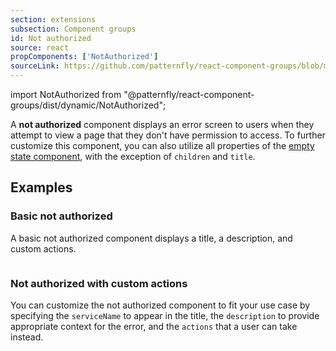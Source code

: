 ```yaml
---
section: extensions
subsection: Component groups
id: Not authorized
source: react
propComponents: ['NotAuthorized']
sourceLink: https://github.com/patternfly/react-component-groups/blob/main/packages/module/patternfly-docs/content/extensions/component-groups/examples/NotAuthorized/NotAuthorized.md
---
```


import NotAuthorized from "@patternfly/react-component-groups/dist/dynamic/NotAuthorized";

A **not authorized** component displays an error screen to users when they attempt to view a page that they don't have permission to access. To further customize this component, you can also utilize all properties of the [empty state component](/components/empty-state), with the exception of `children` and `title`.

## Examples

### Basic not authorized

A basic not authorized component displays a title, a description, and custom actions. 

```js file="./NotAuthorizedDefaultExample.tsx"

```

### Not authorized with custom actions

You can customize the not authorized component to fit your use case by specifying the `serviceName` to appear in the title, the `description` to provide appropriate context for the error, and the `actions` that a user can take instead.

```js file="./NotAuthorizedCustomExample.tsx"

```
